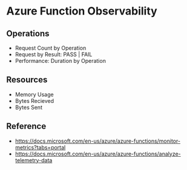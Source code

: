 # Azure Function Observability

## Operations

- Request Count by Operation
- Request by Result: PASS | FAIL
- Performance: Duration by Operation

## Resources

- Memory Usage
- Bytes Recieved
- Bytes Sent

## Reference

- https://docs.microsoft.com/en-us/azure/azure-functions/monitor-metrics?tabs=portal
- https://docs.microsoft.com/en-us/azure/azure-functions/analyze-telemetry-data
